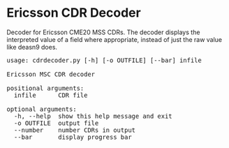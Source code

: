 # Ericsson CDR Decoder

Decoder for Ericsson CME20 MSS CDRs. The decoder displays the interpreted value
of a field where appropriate, instead of just the raw value like deasn9 does.

<pre>
usage: cdrdecoder.py [-h] [-o OUTFILE] [--bar] infile

Ericsson MSC CDR decoder

positional arguments:
  infile      CDR file

optional arguments:
  -h, --help  show this help message and exit
  -o OUTFILE  output file
  --number    number CDRs in output
  --bar       display progress bar
</pre>

